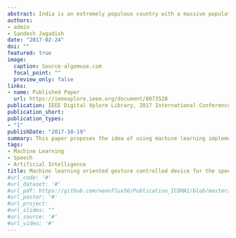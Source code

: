 ```yaml
---
abstract: India is an extremely populous country with a massive population of 1+ billion residents, and inevitably also has a large proportion of people with disabilities in both rural and urban India. Speech impairment is common with people with hearing loss since birth. Among the total disabled population, about 27% have movement constraints and hence are confined to wheelchairs. This paper proposes the idea of using an AI-incorporated device to help such disabled populace. This device uses the standard principles of Internet-of-things(IoT) fetching data from g-sensors from hand gloves worn by an individual and converting this into speech output. Another use-case for the device could be to help the movement-impaired population by programming a pick and place bot using the same pipeline. The core model behind the device is an artificial neural network - LVQ algorithm to run a multi-class classification algorithm. The basic objective is to use g-sensor data and map a set of input vectors to a specific label which further initiates a bot action or produces a speech response. 
authors:
- admin
- Sandesh Jagadish
date: "2017-02-24"
doi: ""
featured: true
image:
  caption: Source-algomuse.com
  focal_point: ""
  preview_only: false
links:
- name: Published Paper
  url: https://ieeexplore.ieee.org/document/8073528
publication: IEEE Digital Xplore Library, 2017 International Conference on Data Management, Analytics and Innovation (ICDMAI)
publication_short: 
publication_types:
- "1"
publishDate: "2017-10-19"
summary: This paper proposes the idea of using machine learning implementation to develop a device that can benefit the speech and motion constrained population. Gesture control plays an essential role in order to convert the sensor data into speech output or operating a pick and place bot for the motion constrained.
tags:
- Machine Learning
- Speech
- Artificial Intelligence
title: Machine learning oriented gesture controlled device for the speech and motion impaired, ICDMAI'17, Pune, India
#url_code: '#'
#url_dataset: '#'
#url_pdf: https://github.com/neonflux56/Publication_ICDMAI/blob/master/ICDMAI_2017_paper.pdf
#url_poster: '#'
#url_project: 
#url_slides: ""
#url_source: '#'
#url_video: '#'
---
```




